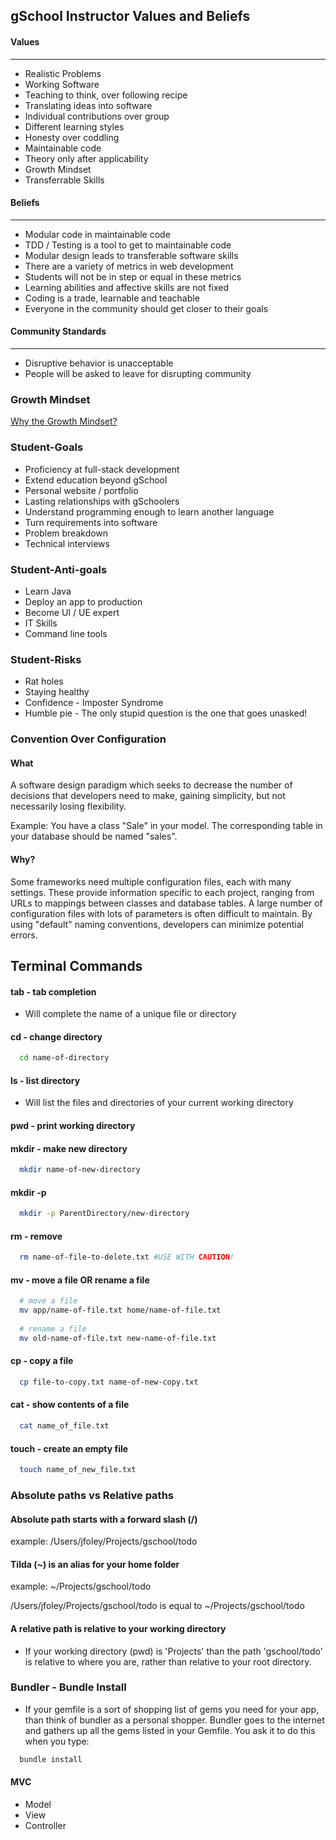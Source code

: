 
## gSchool Instructor Values and Beliefs
#### Values
---------
* Realistic Problems
* Working Software
* Teaching to think, over following recipe
* Translating ideas into software
* Individual contributions over group
* Different learning styles
* Honesty over coddling
* Maintainable code
* Theory only after applicability
* Growth Mindset
* Transferrable Skills

#### Beliefs
--------------------------
* Modular code in maintainable code
* TDD / Testing is a tool to get to maintainable code
* Modular design leads to transferable software skills
* There are a variety of metrics in web development
* Students will not be in step or equal in these metrics
* Learning abilities and affective skills are not fixed
* Coding is a trade, learnable and teachable
* Everyone in the community should get closer to their goals

#### Community Standards
-------------------
* Disruptive behavior is unacceptable
* People will be asked to leave for disrupting community

### Growth Mindset

[Why the Growth Mindset?](http://www.mindsetworks.com/webnav/whatismindset.aspx)

### Student-Goals

* Proficiency at full-stack development
* Extend education beyond gSchool
* Personal website / portfolio
* Lasting relationships with gSchoolers
* Understand programming enough to learn another language
* Turn requirements into software
* Problem breakdown
* Technical interviews

### Student-Anti-goals

* Learn Java
* Deploy an app to production
* Become UI / UE expert
* IT Skills
* Command line tools

### Student-Risks

* Rat holes
* Staying healthy
* Confidence - Imposter Syndrome
* Humble pie - The only stupid question is the one that goes unasked!

### Convention Over Configuration

#### What
A software design paradigm which seeks to decrease the number of decisions
that developers need to make, gaining simplicity, but not necessarily losing
flexibility.

Example: You have a class "Sale" in your model. The corresponding table in your
 database should be named "sales".

#### Why?

Some frameworks need multiple configuration files, each with many settings.
These provide information specific to each project, ranging from URLs to mappings
between classes and database tables. A large number of configuration files with
lots of parameters is often difficult to maintain. By using "default" naming
conventions, developers can minimize potential errors.

## Terminal Commands

#### tab - tab completion
* Will complete the name of a unique file or directory

#### cd - change directory
```bash
  cd name-of-directory
 ```
#### ls - list directory
* Will list the files and directories of your current working directory
#### pwd - print working directory
#### mkdir - make new directory
```bash
  mkdir name-of-new-directory
```
#### mkdir -p
```bash
  mkdir -p ParentDirectory/new-directory
```
#### rm - remove
```bash
  rm name-of-file-to-delete.txt #USE WITH CAUTION!
```
#### mv - move a file OR rename a file 
```bash
  # move a file
  mv app/name-of-file.txt home/name-of-file.txt
  
  # rename a file
  mv old-name-of-file.txt new-name-of-file.txt
```
#### cp - copy a file
```bash
  cp file-to-copy.txt name-of-new-copy.txt
```
#### cat - show contents of a file
```bash
  cat name_of_file.txt
```
#### touch - create an empty file
```bash
  touch name_of_new_file.txt
```

### Absolute paths vs Relative paths

#### Absolute path starts with a forward slash (/)
example: /Users/jfoley/Projects/gschool/todo

#### Tilda (~) is an alias for your home folder 
example: ~/Projects/gschool/todo

/Users/jfoley/Projects/gschool/todo is equal to ~/Projects/gschool/todo

#### A relative path is relative to your working directory

* If your working directory (pwd) is 'Projects' than the path 'gschool/todo'
is relative to where you are, rather than relative to your root directory.


### Bundler - Bundle Install

* If your gemfile is a sort of shopping list of gems you need for your app, than
think of bundler as a personal shopper. Bundler goes to the internet and gathers
up all the gems listed in your Gemfile. You ask it to do this when you type:

```bash
  bundle install
```

#### MVC
* Model
* View
* Controller
